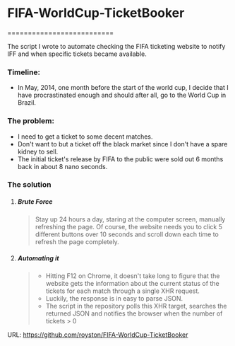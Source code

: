 # FIFA-WorldCup-TicketBooker

==========================

The script I wrote to automate checking the FIFA ticketing website to notify IFF and when specific tickets became available.

### Timeline:

- In May, 2014, one month before the start of the world cup, I decide that I have procrastinated enough and should after all, go to the World Cup in Brazil.

### The problem:

- I need to get a ticket to some decent matches.
- Don't want to but a ticket off the black market since I don't have a spare kidney to sell.
- The initial ticket's release by FIFA to the public were sold out 6 months back in about 8 nano seconds.

### The solution

1.  ##### Brute Force
    > Stay up 24 hours a day, staring at the computer screen, manually refreshing the page.
    > Of course, the website needs you to click 5 different buttons over 10 seconds and scroll down each time to refresh the page completely.
2.  ##### Automating it
    > - Hitting F12 on Chrome, it doesn't take long to figure that the website gets the information about the current status of the tickets for each match through a single XHR request.
    > - Luckily, the response is in easy to parse JSON.
    > - The script in the repository polls this XHR target, searches the returned JSON and notifies the browser when the number of tickets > 0

URL: https://github.com/royston/FIFA-WorldCup-TicketBooker
